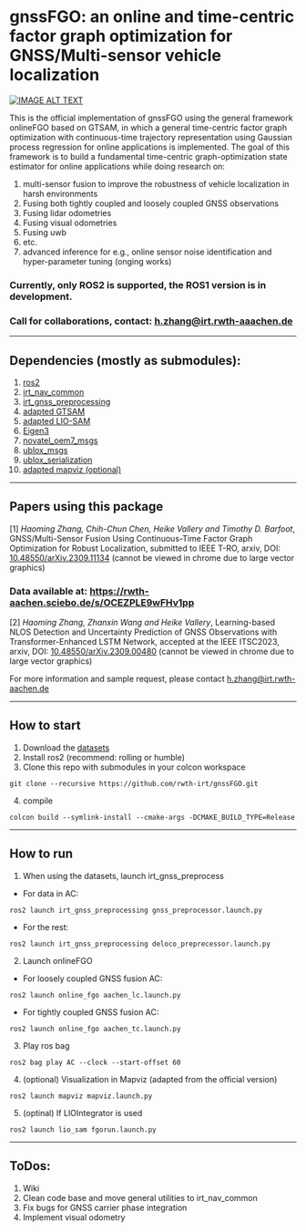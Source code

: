 # gnssFGO: an online and time-centric factor graph optimization for GNSS/Multi-sensor vehicle localization

[![IMAGE ALT TEXT](http://img.youtube.com/vi/9R55uCCrNss/0.jpg)](http://www.youtube.com/watch?v=9R55uCCrNss "GNSS-FGO Video Demonstration")

This is the official implementation of gnssFGO using the general framework onlineFGO based on GTSAM, in which a general time-centric factor graph optimization with continuous-time trajectory representation using Gaussian process regression for online applications is implemented. 
The goal of this framework is to build a fundamental time-centric graph-optimization state estimator for online applications while doing research on:
1. multi-sensor fusion to improve the robustness of vehicle localization in harsh environments
 1. Fusing both tightly coupled and loosely coupled GNSS observations
 2. Fusing lidar odometries
 3. Fusing visual odometries
 4. Fusing uwb
 5. etc.
2. advanced inference for e.g., online sensor noise identification and hyper-parameter tuning (onging works)

### Currently, only ROS2 is supported, the ROS1 version is in development.
### Call for collaborations, contact: h.zhang@irt.rwth-aaachen.de
---

## Dependencies (mostly as submodules):
1. [ros2](https://docs.ros.org/en/rolling/Installation.html)
2. [irt_nav_common](https://github.com/rwth-irt/irt_nav_common)
3. [irt_gnss_preprocessing](https://github.com/rwth-irt/irt_gnss_preprocessing)
5. [adapted GTSAM](https://github.com/rwth-irt/gtsam.git) 
6. [adapted LIO-SAM](https://github.com/rwth-irt/LIO-SAM)
4. [Eigen3](https://eigen.tuxfamily.org/)
5. [novatel_oem7_msgs](https://github.com/rwth-irt/novatel_oem7_driver)
6. [ublox_msgs](https://github.com/rwth-irt/ublox)
7. [ublox_serialization](https://github.com/rwth-irt/ublox)
8. [adapted mapviz (optional)](https://github.com/rwth-irt/mapviz.git)
---

## Papers using this package
[1] *Haoming Zhang, Chih-Chun Chen, Heike Vallery and Timothy D. Barfoot*, GNSS/Multi-Sensor Fusion Using Continuous-Time Factor Graph Optimization for Robust Localization, submitted to IEEE T-RO, arxiv, DOI: [10.48550/arXiv.2309.11134](https://doi.org/10.48550/arXiv.2309.11134) (cannot be viewed in chrome due to large vector graphics)
### Data available at: https://rwth-aachen.sciebo.de/s/OCEZPLE9wFHv1pp

[2] *Haoming Zhang, Zhanxin Wang and Heike Vallery*, Learning-based NLOS Detection and Uncertainty Prediction of GNSS Observations with Transformer-Enhanced LSTM Network, accepted at the IEEE ITSC2023, arxiv, DOI: [10.48550/arXiv.2309.00480](https://arxiv.org/abs/2309.00480) (cannot be viewed in chrome due to large vector graphics)

For more information and sample request, please contact h.zhang@irt.rwth-aachen.de


---
## How to start
1. Download the [datasets](https://rwth-aachen.sciebo.de/s/OCEZPLE9wFHv1pp)
2. Install ros2 (recommend: rolling or humble)
3. Clone this repo with submodules in your colcon workspace 
```
git clone --recursive https://github.com/rwth-irt/gnssFGO.git
```
4. compile 
```
colcon build --symlink-install --cmake-args -DCMAKE_BUILD_TYPE=Release
```

---
## How to run
1. When using the datasets, launch irt_gnss_preprocess

  - For data in AC:
  ```
  ros2 launch irt_gnss_preprocessing gnss_preprocessor.launch.py
  ```
  - For the rest:
  ```
  ros2 launch irt_gnss_preprocessing deloco_preprecessor.launch.py 
  ```
2. Launch onlineFGO
  - For loosely coupled GNSS fusion AC:
  ```
  ros2 launch online_fgo aachen_lc.launch.py
  ```
  - For tightly coupled GNSS fusion AC:
  ```
  ros2 launch online_fgo aachen_tc.launch.py
  ```
3. Play ros bag
  ```
  ros2 bag play AC --clock --start-offset 60
  ```
4. (optional) Visualization in Mapviz (adapted from the official version)
  ```
  ros2 launch mapviz mapviz.launch.py
  ```
5. (optinal) If LIOIntegrator is used
  ```
  ros2 launch lio_sam fgorun.launch.py 
  ```

---
## ToDos:
1. Wiki
2. Clean code base and move general utilities to irt_nav_common
3. Fix bugs for GNSS carrier phase integration
4. Implement visual odometry
